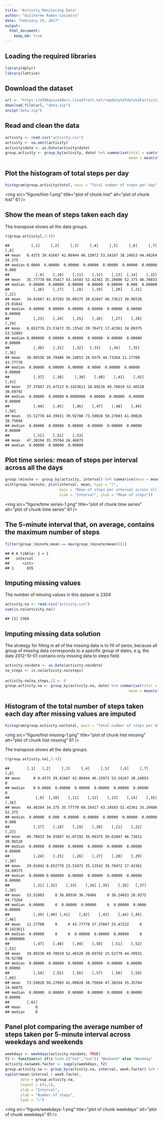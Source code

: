 ```yaml
---
title: "Activity Monitoring Data"
author: "Guilherme Ramos Casimiro"
date: "February 19, 2017"
output:
  html_document:
    keep_md: true
---
```





## Loading the required libraries


```r
library(dplyr)
library(lattice)
```


## Download the dataset



```r
url <- "https://d396qusza40orc.cloudfront.net/repdata%2Fdata%2Factivity.zip"
download.file(url, "data.zip")
unzip("data.zip")
```

## Read and clean the data




```r
activity <- read.csv("activity.csv")
activity <- na.omit(activity)
activity$date <- as.Date(activity$date)
group.activity <- group_by(activity, date) %>% summarise(total = sum(steps),
                                                         mean = mean(steps), median = median(steps))
```

## Plot the histogram of total steps per day


```r
histogram(group.activity$total, main = "Total number of steps per day", xlab = "Number of total steps")
```

<img src="figure/hist-1.png" title="plot of chunk hist" alt="plot of chunk hist" 61 />

## Show the mean of steps taken each day 

The transpose shows all the data groups.


```r
t(group.activity[,3:4])
```

```
##          [,1]     [,2]     [,3]     [,4]     [,5]     [,6]     [,7]   [,8]
## mean   0.4375 39.41667 42.06944 46.15972 53.54167 38.24653 44.48264 34.375
## median 0.0000  0.00000  0.00000  0.00000  0.00000  0.00000  0.00000  0.000
##            [,9]    [,10]    [,11]    [,12]    [,13]  [,14]    [,15]
## mean   35.77778 60.35417 43.14583 52.42361 35.20486 52.375 46.70833
## median  0.00000  0.00000  0.00000  0.00000  0.00000  0.000  0.00000
##           [,16]    [,17]    [,18]    [,19]    [,20]    [,21]    [,22]
## mean   34.91667 41.07292 36.09375 30.62847 46.73611 30.96528 29.01042
## median  0.00000  0.00000  0.00000  0.00000  0.00000  0.00000  0.00000
##           [,23]    [,24]    [,25]    [,26]    [,27]    [,28]    [,29]
## mean   8.652778 23.53472 35.13542 39.78472 17.42361 34.09375 53.52083
## median 0.000000  0.00000  0.00000  0.00000  0.00000  0.00000  0.00000
##           [,30]    [,31]    [,32]   [,33]    [,34]    [,35]    [,36]
## mean   36.80556 36.70486 36.24653 28.9375 44.73264 11.17708 43.77778
## median  0.00000  0.00000  0.00000  0.0000  0.00000  0.00000  0.00000
##           [,37]    [,38]     [,39]    [,40]    [,41]    [,42]    [,43]
## mean   37.37847 25.47222 0.1423611 18.89236 49.78819 52.46528 30.69792
## median  0.00000  0.00000 0.0000000  0.00000  0.00000  0.00000  0.00000
##           [,44]    [,45]    [,46]    [,47]    [,48]    [,49]    [,50]
## mean   15.52778 44.39931 70.92708 73.59028 50.27083 41.09028 38.75694
## median  0.00000  0.00000  0.00000  0.00000  0.00000  0.00000  0.00000
##           [,51]    [,52]    [,53]
## mean   47.38194 35.35764 24.46875
## median  0.00000  0.00000  0.00000
```

## Plot time series: mean of steps per interval across all the days


```r
group.5minute <- group_by(activity, interval) %>% summarise(mean = mean(steps, na.rm = TRUE))
with(group.5minute, plot(interval, mean, type = "l",
                         main = "Mean of steps per interval across all the days",
                         xlab = "Interval", ylab = "Mean of steps"))
```

<img src="figure/time series-1.png" title="plot of chunk time series" alt="plot of chunk time series" 61 />

## The 5-minute interval that, on average, contains the maximum number of steps


```r
filter(group.5minute,mean == max(group.5minute$mean))[1]
```

```
## # A tibble: 1 × 1
##   interval
##      <int>
## 1      835
```

## Imputing missing values

The number of missing values in this dataset is 2304


```r
activity.na <- read.csv("activity.csv")
sum(is.na(activity.na))
```

```
## [1] 2304
```

## Imputing missing data solution

The strategy for filling in all of the missing data is to fill of zeros, because all group of missing data corresponds to a specific group of dates, e.g, the date 2012-10-01 contains only missing data to steps field.


```r
activity.na$date <- as.Date(activity.na$date)
na_steps <- is.na(activity.na$steps)

activity.na[na_steps,1] <- 0
group.activity.na <- group_by(activity.na, date) %>% summarise(total = sum(steps),
                                                         mean = mean(steps), median = median(steps))
```

## Histogram of the total number of steps taken each day after missing values are imputed


```r
histogram(group.activity.na$total, main = "Total number of steps per day after missing values imputed", xlab = "Number of total steps")
```

<img src="figure/hist missing-1.png" title="plot of chunk hist missing" alt="plot of chunk hist missing" 61 />

The transpose shows all the data groups.


```r
t(group.activity.na[,3:4])
```

```
##        [,1]   [,2]     [,3]     [,4]     [,5]     [,6]     [,7] [,8]
## mean      0 0.4375 39.41667 42.06944 46.15972 53.54167 38.24653    0
## median    0 0.0000  0.00000  0.00000  0.00000  0.00000  0.00000    0
##            [,9]  [,10]    [,11]    [,12]    [,13]    [,14]    [,15]  [,16]
## mean   44.48264 34.375 35.77778 60.35417 43.14583 52.42361 35.20486 52.375
## median  0.00000  0.000  0.00000  0.00000  0.00000  0.00000  0.00000  0.000
##           [,17]    [,18]    [,19]    [,20]    [,21]    [,22]    [,23]
## mean   46.70833 34.91667 41.07292 36.09375 30.62847 46.73611 30.96528
## median  0.00000  0.00000  0.00000  0.00000  0.00000  0.00000  0.00000
##           [,24]    [,25]    [,26]    [,27]    [,28]    [,29]    [,30]
## mean   29.01042 8.652778 23.53472 35.13542 39.78472 17.42361 34.09375
## median  0.00000 0.000000  0.00000  0.00000  0.00000  0.00000  0.00000
##           [,31] [,32]    [,33]    [,34] [,35]    [,36]   [,37]    [,38]
## mean   53.52083     0 36.80556 36.70486     0 36.24653 28.9375 44.73264
## median  0.00000     0  0.00000  0.00000     0  0.00000  0.0000  0.00000
##           [,39] [,40] [,41]    [,42]    [,43]    [,44] [,45]     [,46]
## mean   11.17708     0     0 43.77778 37.37847 25.47222     0 0.1423611
## median  0.00000     0     0  0.00000  0.00000  0.00000     0 0.0000000
##           [,47]    [,48]    [,49]    [,50]    [,51]    [,52]    [,53]
## mean   18.89236 49.78819 52.46528 30.69792 15.52778 44.39931 70.92708
## median  0.00000  0.00000  0.00000  0.00000  0.00000  0.00000  0.00000
##           [,54]    [,55]    [,56]    [,57]    [,58]    [,59]    [,60]
## mean   73.59028 50.27083 41.09028 38.75694 47.38194 35.35764 24.46875
## median  0.00000  0.00000  0.00000  0.00000  0.00000  0.00000  0.00000
##        [,61]
## mean       0
## median     0
```

## Panel plot comparing the average number of steps taken per 5-minute interval across weekdays and weekends


```r
weekdays <- weekdays(activity.na$date, TRUE)
f2 <- function(x) if(x %in% c("Sat","Sun")) "Weekend" else "Weekday"
activity.na$week.factor <- sapply(weekdays, f2)
group.activity.na <- group_by(activity.na, interval, week.factor) %>% summarise(mean = mean(steps))
xyplot(mean~interval | week.factor,
       data = group.activity.na,
       layout = c(1,2),
       xlab = "Interval",
       ylab = "Number of steps",
       type = "l")
```

<img src="figure/weekdays-1.png" title="plot of chunk weekdays" alt="plot of chunk weekdays" 61 />
